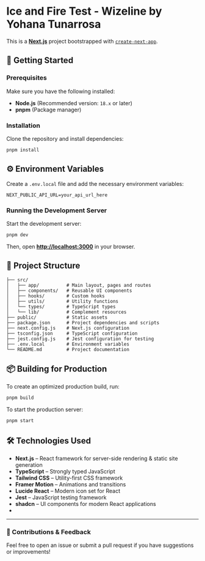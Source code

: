 # Ice and Fire Test - Wizeline by Yohana Tunarrosa

This is a [**Next.js**](https://nextjs.org/) project bootstrapped with [`create-next-app`](https://nextjs.org/docs/app/api-reference/cli/create-next-app).

## 🚀 Getting Started

### Prerequisites

Make sure you have the following installed:

- **Node.js** (Recommended version: `18.x` or later)
- **pnpm** (Package manager)

### Installation

Clone the repository and install dependencies:

```bash
pnpm install
```
## ⚙️ Environment Variables

Create a `.env.local` file and add the necessary environment variables:

```
NEXT_PUBLIC_API_URL=your_api_url_here
```

### Running the Development Server

Start the development server:

```bash
pnpm dev
```

Then, open [**http://localhost:3000**](http://localhost:3000) in your browser.

## 📁 Project Structure

```
├── src/
│   ├── app/          # Main layout, pages and routes
│   ├── components/   # Reusable UI components
│   ├── hooks/        # Custom hooks
│   ├── utils/        # Utility functions
│   └── types/        # TypeScript types
│   └── lib/          # Complement resources
├── public/           # Static assets
├── package.json      # Project dependencies and scripts
├── next.config.js    # Next.js configuration
├── tsconfig.json     # TypeScript configuration
├── jest.config.js    # Jest configuration for testing
├── .env.local        # Environment variables
└── README.md         # Project documentation
```


## 📦 Building for Production

To create an optimized production build, run:

```bash
pnpm build
```

To start the production server:

```bash
pnpm start
```

## 🛠 Technologies Used

- **Next.js** – React framework for server-side rendering & static site generation
- **TypeScript** – Strongly typed JavaScript
- **Tailwind CSS** – Utility-first CSS framework
- **Framer Motion** – Animations and transitions
- **Lucide React** – Modern icon set for React
- **Jest** – JavaScript testing framework
- **shadcn** – UI components for modern React applications
- 
---

### 🎯 Contributions & Feedback

Feel free to open an issue or submit a pull request if you have suggestions or improvements!

